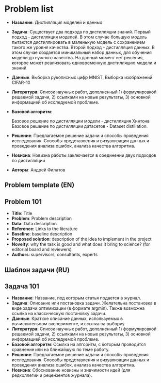 # Problem list

-   **Название**: Дистилляция моделей и данных
-   **Задача**: Существует два подхода по дистилляции знаний. Первый подход - дистилляция моделей. В этом случае большую модель пытаются дистиллировать в маленькую модель с сохранением такого же уровня качества. Второй подход - дистилляция данных. В этом случае создается минимальный набор данных, для обучения модели до нужного качества. На данный момент нет решения, которое может реализовать одновременную дистилляцию модели и знаний.

-   **Данные**: Выборка рукописных цифр MNIST, Выборка изображений CIFAR-10
-   **Литература**: Список научных работ, дополненный 1) формулировкой решаемой задачи, 2) ссылками на новые результаты, 3) основной информацией об исследуемой проблеме.
-   **Базовой алгоритм**: 

	Базовое решение по дистилляции модели - дистилляция Хинтона
	Базовое решение по дистилляции датасетов - Dataset distillation.
	
-   **Решение**: Предлагаемое решение задачи и способы проведения исследования. Способы представления и визуализации данных и проведения анализа ошибок, анализа качества алгоритма.
-   **Новизна**: Новизна работы заключается в соединении двух подходов по дистилляции
- **Авторы**:  Андрей Филатов

## Problem template (EN)
## Problem 101
* __Title__: Title
* __Problem__: Problem description
* __Data__: Data description
* __Reference__: Links to the literature
* __Baseline__: baseline description
* __Proposed solution__: description of the idea to implement in the project
* __Novelty__: why the task is good and what does it bring to science?  (for editorial board and reviewers)
* __Authors__: supervisors, consultants, experts

## Шаблон задачи (RU)
## Задача 101
* __Название__: Название, под которым статья подается в журнал. 
* __Задача__: Описание или постановка задачи. Желательна постановка в виде задачи оптимизации (в формате argmin). Также возможна ссылка на классическую постановку задачи. 
* __Данные__: Краткое описание данных, используемых в вычислительном эксперименте, и ссылка на выборку. 
* __Литература__: Список научных работ, дополненный 1) формулировкой решаемой задачи, 2) ссылками на новые результаты, 3) основной информацией об исследуемой проблеме. 
* __Базовой алгоритм__: Ссылка на алгоритм, с которым проводится сравнение или на ближайшую по теме работу. 
* __Решение__: Предлагаемое решение задачи и способы проведения исследования. Способы представления и визуализации данных и проведения анализа ошибок, анализа качества алгоритма. 
* __Новизна__: Обоснование новизны и значимости идей (для редколлегии и рецензентов журнала). 
